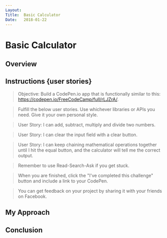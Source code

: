 ```yaml
---
Layout:
Title:  Basic Calculator
Date:   2018-01-22
---
```


# Basic Calculator

## Overview
## Instructions {user stories}

> Objective: Build a CodePen.io app that is functionally similar to this: https://codepen.io/FreeCodeCamp/full/rLJZrA/.

> Fulfill the below user stories. Use whichever libraries or APIs you need. Give it your own personal style.

> User Story: I can add, subtract, multiply and divide two numbers.

> User Story: I can clear the input field with a clear button.

> User Story: I can keep chaining mathematical operations together until I hit the equal button, and the calculator will tell me the correct output.

> Remember to use Read-Search-Ask if you get stuck.

> When you are finished, click the "I've completed this challenge" button and include a link to your CodePen. 

> You can get feedback on your project by sharing it with your friends on Facebook.


## My Approach
## Conclusion